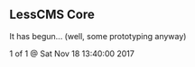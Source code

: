 LessCMS Core
------------

It has begun... (well, some prototyping anyway)

1 of 1 @ Sat Nov 18 13:40:00 2017
